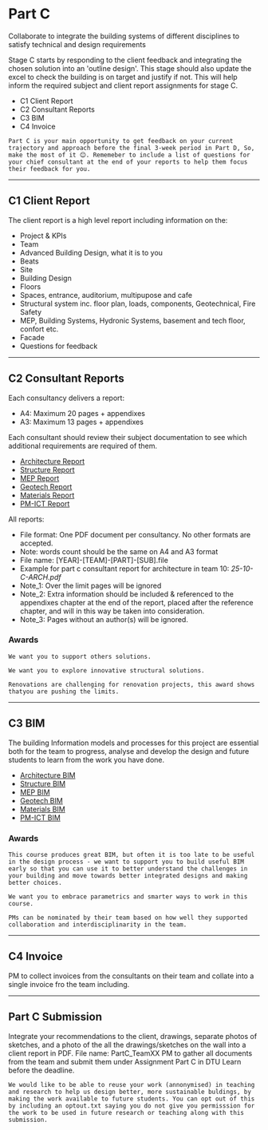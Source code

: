# Part C

Collaborate to integrate the building systems of different disciplines to satisfy technical and design requirements 

Stage C starts by responding to the client feedback and integrating the chosen solution into an 'outline design'. This stage should also update the excel to check the building is on target and justify if not. This will help inform the required subject and client report assignments for stage C. 

* C1 Client Report
* C2 Consultant Reports
* C3 BIM
* C4 Invoice

```{hint}
Part C is your main opportunity to get feedback on your current trajectory and approach before the final 3-week period in Part D, So, make the most of it 😊. Rememeber to include a list of questions for your chief consultant at the end of your reports to help them focus their feedback for you.
```
<hr>

## C1 Client Report
The client report is a high level report including information on the:
* Project & KPIs
* Team
* Advanced Building Design, what it is to you
* Beats
* Site
* Building Design
* Floors
* Spaces, entrance, auditorium, multipupose and cafe
* Structural system inc. floor plan, loads, components, Geotechnical, Fire Safety
* MEP, Building Systems, Hydronic Systems, basement and tech floor, confort etc.
* Facade
* Questions for feedback
<hr>

## C2 Consultant Reports
Each consultancy delivers a report:

* A4: Maximum 20 pages + appendixes
* A3: Maximum 13 pages + appendixes

Each consultant should review their subject documentation to see which additional requirements are required of them.

* [Architecture Report](/Subjects/Architecture/index.md#c-consultant-report)
* [Structure Report](/Subjects/Structure/index.md#c-consultant-report)
* [MEP Report](/Subjects/MEP/index.md#c-consultant-report)
* [Geotech Report](/Subjects/Geotech/index.md#c-consultant-report)
* [Materials Report](/Subjects/Materials/index.md#c-consultant-report)
* [PM-ICT Report](/Subjects/PM-ICT/index.md#c-consultant-report)

All reports:

* File format: One PDF document per consultancy. No other formats are accepted.
* Note: words count should be the same on A4 and A3 format
* File name: [YEAR]-[TEAM]-[PART]-[SUB].file
* Example for part c consultant report for architecture in team 10: _25-10-C-ARCH.pdf_
* Note_1: Over the limit pages will be ignored
* Note_2: Extra information should be included & referenced to the appendixes chapter at the end of the report, placed after the reference chapter, and will in this way be taken into consideration.
* Note_3: Pages without an author(s) will be ignored.

### Awards

```{admonition} Architecture Supporting others Award
We want you to support others solutions.
```

```{admonition} Structural Innovation Award
We want you to explore innovative structural solutions.
```

```{admonition} Geotechnical Innovation Award
Renovations are challenging for renovation projects, this award shows thatyou are pushing the limits.
```


<hr>

## C3 BIM 
The building Information models and processes for this project are essential both for the team to progress, analyse and develop the design and future students to learn from the work you have done.

* [Architecture BIM](/Subjects/Architecture#c-bim)
* [Structure BIM](/Subjects/Structure#c-bim)
* [MEP BIM](/Subjects/MEP#c-bim)
* [Geotech BIM](/Subjects/Geotech#c-bim)
* [Materials BIM](/Subjects/Materials#c-bim)
* [PM-ICT BIM](/Subjects/PM-ICT#c-bim)

### Awards
```{admonition} OpenBIM Award - Early Design Guidance
This course produces great BIM, but often it is too late to be useful in the design process - we want to support you to build useful BIM early so that you can use it to better understand the challenges in your building and move towards better integrated designs and making better choices.
```

```{admonition} Computational Design Award
We want you to embrace parametrics and smarter ways to work in this course.
``` 

```{admonition} PM Collaboration Award - Interdisciplinarity
PMs can be nominated by their team based on how well they supported collaboration and interdisciplinarity in the team. 
``` 

<hr>

## C4 Invoice
PM to collect invoices from the consultants on their team and collate into a single invoice fro the team including.
<hr>

## Part C Submission
Integrate your recommendations to the client, drawings, separate photos of sketches, and a photo of the all the drawings/sketches on the wall into a client report in PDF. File name: PartC_TeamXX
PM to gather all documents from the team and submit them under Assignment Part C in DTU Learn before the deadline. 

```{note}
We would like to be able to reuse your work (annonymised) in teaching and research to help us design better, more sustainable buldings, by making the work available to future students. You can opt out of this by including an optout.txt saying you do not give you permisssion for the work to be used in future research or teaching along with this submission.
```
